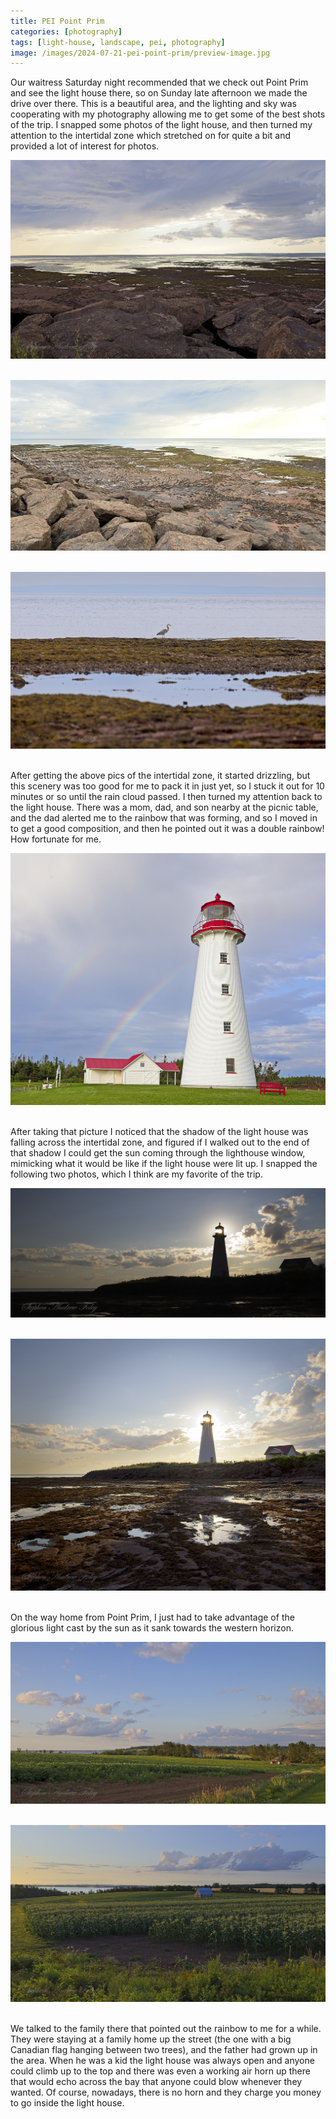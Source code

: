 ```yaml
---
title: PEI Point Prim
categories: [photography]
tags: [light-house, landscape, pei, photography]
image: /images/2024-07-21-pei-point-prim/preview-image.jpg
---
```


Our waitress Saturday night recommended that we check out Point Prim and see the light house there, so on Sunday late afternoon we made the drive over there.  This is a beautiful area, and the lighting and sky was cooperating with my photography allowing me to get some of the best shots of the trip.  I snapped some photos of the light house, and then turned my attention to the intertidal zone which stretched on for quite a bit and provided a lot of interest for photos.

<a href='javascript:void(0);' name='pic-0001'></a>

![0001](/images/2024-07-21-pei-point-prim/point-prim-0001.jpg)
_&nbsp; <a href='{% link photo_info/pi-2024-07-21-point-prim-0001.md %}'><i class='fa fa-info-circle' style='font-size: 0.73em;'></i></a>_

<a href='javascript:void(0);' name='pic-0002'></a>

![0002](/images/2024-07-21-pei-point-prim/point-prim-0002.jpg)
_&nbsp; <a href='{% link photo_info/pi-2024-07-21-point-prim-0002.md %}'><i class='fa fa-info-circle' style='font-size: 0.73em;'></i></a>_

<a href='javascript:void(0);' name='pic-0003'></a>

![0003](/images/2024-07-21-pei-point-prim/point-prim-0003.jpg)
_&nbsp; <a href='{% link photo_info/pi-2024-07-21-point-prim-0003.md %}'><i class='fa fa-info-circle' style='font-size: 0.73em;'></i></a>_

After getting the above pics of the intertidal zone, it started drizzling, but this scenery was too good for me to pack it in just yet, so I stuck it out for 10 minutes or so until the rain cloud passed.  I then turned my attention back to the light house.  There was a mom, dad, and son nearby at the picnic table, and the dad alerted me to the rainbow that was forming, and so I moved in to get a good composition, and then he pointed out it was a double rainbow!  How fortunate for me.
<a href='javascript:void(0);' name='pic-0004'></a>

![0004](/images/2024-07-21-pei-point-prim/point-prim-0004.jpg)
_&nbsp; <a href='{% link photo_info/pi-2024-07-21-point-prim-0004.md %}'><i class='fa fa-info-circle' style='font-size: 0.73em;'></i></a>_

After taking that picture I noticed that the shadow of the light house was falling across the intertidal zone, and figured if I walked out to the end of that shadow I could get the sun coming through the lighthouse window, mimicking what it would be like if the light house were lit up.  I snapped the following two photos, which I think are my favorite of the trip.

<a href='javascript:void(0);' name='pic-0005'></a>

![0005](/images/2024-07-21-pei-point-prim/point-prim-0005.jpg)
_&nbsp; <a href='{% link photo_info/pi-2024-07-21-point-prim-0005.md %}'><i class='fa fa-info-circle' style='font-size: 0.73em;'></i></a>_

<a href='javascript:void(0);' name='pic-0006'></a>

![0006](/images/2024-07-21-pei-point-prim/point-prim-0006.jpg)
_&nbsp; <a href='{% link photo_info/pi-2024-07-21-point-prim-0006.md %}'><i class='fa fa-info-circle' style='font-size: 0.73em;'></i></a>_

On the way home from Point Prim, I just had to take advantage of the glorious light cast by the sun as it sank towards the western horizon.

<a href='javascript:void(0);' name='pic-0007'></a>

![0007](/images/2024-07-21-pei-point-prim/point-prim-0007.jpg)
_&nbsp; <a href='{% link photo_info/pi-2024-07-21-point-prim-0007.md %}'><i class='fa fa-info-circle' style='font-size: 0.73em;'></i></a>_

<a href='javascript:void(0);' name='pic-0008'></a>

![0008](/images/2024-07-21-pei-point-prim/point-prim-0008.jpg)
_&nbsp; <a href='{% link photo_info/pi-2024-07-21-point-prim-0008.md %}'><i class='fa fa-info-circle' style='font-size: 0.73em;'></i></a>_

We talked to the family there that pointed out the rainbow to me for a while.  They were staying at a family home up the street (the one with a big Canadian flag hanging between two trees), and the father had grown up in the area.  When he was a kid the light house was always open and anyone could climb up to the top and there was even a working air horn up there that would echo across the bay that anyone could blow whenever they wanted.  Of course, nowadays, there is no horn and they charge you money to go inside the light house.
